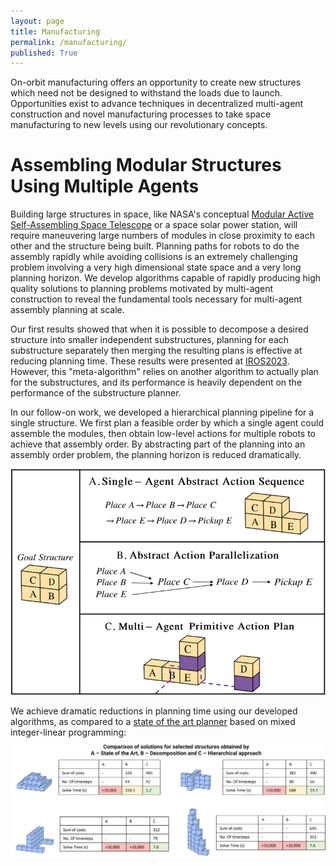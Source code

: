 ```yaml
---
layout: page
title: Manufacturing
permalink: /manufacturing/
published: True
---
```

On-orbit manufacturing offers an opportunity to create new structures which need not be designed to withstand the loads due to launch. Opportunities exist to advance techniques in decentralized multi-agent construction and novel manufacturing processes to take space manufacturing to new levels using our revolutionary concepts.

# Assembling Modular Structures Using Multiple Agents
Building large structures in space, like NASA's conceptual [Modular Active Self-Assembling Space Telescope](https://ntrs.nasa.gov/api/citations/20190018062/downloads/20190018062.pdf) or a space solar power station, will require maneuvering large numbers of modules in close proximity to each other and the structure being built. Planning paths for robots to do the assembly rapidly while avoiding collisions is an extremely challenging problem involving a very high dimensional state space and a very long planning horizon. We develop algorithms capable of rapidly producing high quality solutions to planning problems motivated by multi-agent construction to reveal the fundamental tools necessary for multi-agent assembly planning at scale.

Our first results showed that when it is possible to decompose a desired structure into smaller independent substructures, planning for each substructure separately then merging the resulting plans is effective at reducing planning time. These results were presented at [IROS2023](https://drive.google.com/file/d/1UYKnLZ1hnmD_WqzNmaUvs3alWWXI7BJc/view?usp=sharing). However, this "meta-algorithm" relies on another algorithm to actually plan for the substructures, and its performance is heavily dependent on the performance of the substructure planner.

In our follow-on work, we developed a hierarchical planning pipeline for a single structure. We first plan a feasible order by which a single agent could assemble the modules, then obtain low-level actions for multiple robots to achieve that assembly order. By abstracting part of the planning into an assembly order problem, the planning horizon is reduced dramatically.

![Schematic of the hierarchical planning pipeline. Given a goal structure, a sequence of abstracted actions by which a single agent could build the structure is found. Abstract actions that could occur simultaneously are identified and passed to a multi-agent path finding algorithm to construct the low-level multi agent plan to build the structure.](../assets/images/HierarchicalPlanning.png)


We achieve dramatic reductions in planning time using our developed algorithms, as compared to a [state of the art planner](https://doi.org/10.1007/978-3-030-58475-7_43) based on mixed integer-linear programming:
![Images of four structures, with tables reporting the solve time, makespan, and sum of costs for an existing optimization based planner, the decomposition approach, and the hierarchical planner. The optimization planner takes >10000 seconds for each structure, while the hierarchical planner solves each structure in less than 20 seconds.](../assets/images/MACCPerformanceSummary.png)